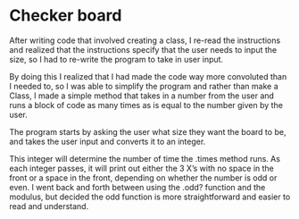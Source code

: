 # Checker board

After writing code that involved creating a class, I re-read the instructions and realized that the instructions specify that the user needs to input the size, so I had to re-write the program to take in user input.


By doing this I realized that I had made the code way more convoluted than I needed to, so I was able to simplify the program and rather than make a Class, I made a simple method that takes in a number from the user and runs a block of code as many times as is equal to the number given by the user.


The program starts by asking the user what size they want the board to be, and takes the user input and converts it to an integer.


This integer will determine the number of time the .times method runs. As each integer passes, it will print out either the 3 X’s with no space in the front or a space in the front, depending on whether the number is odd or even. I went back and forth between using the .odd? function and the modulus, but decided the odd function is more straightforward and easier to read and understand.

